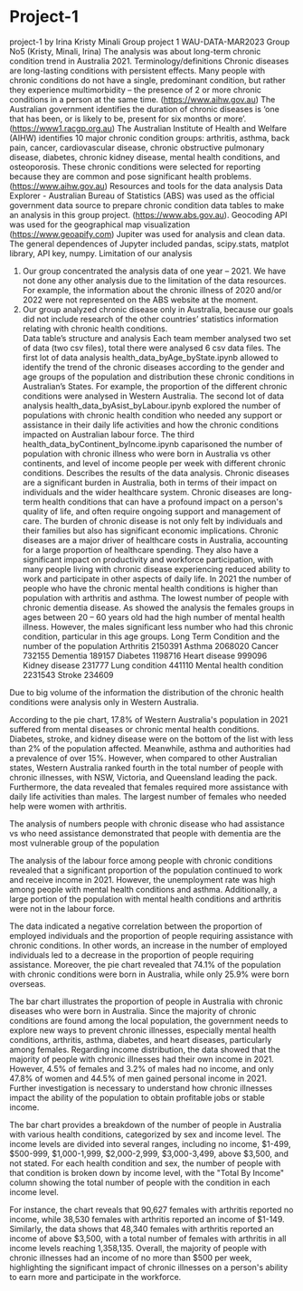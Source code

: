 # Project-1
project-1 by Irina Kristy Minali
Group project 1 WAU-DATA-MAR2023
Group No5 (Kristy, Minali, Irina) 
The analysis was about long-term chronic condition trend in Australia 2021. 
Terminology/definitions
Chronic diseases are long-lasting conditions with persistent effects. Many people with chronic conditions do not have a single, predominant condition, but rather they experience multimorbidity – the presence of 2 or more chronic conditions in a person at the same time. (https://www.aihw.gov.au)
The Australian government identifies the duration of chronic diseases is ‘one that has been, or is likely to be, present for six months or more’. (https://www1.racgp.org.au)
The Australian Institute of Health and Welfare (AIHW) identifies 10 major chronic condition groups: arthritis, asthma, back pain, cancer, cardiovascular disease, chronic obstructive pulmonary disease, diabetes, chronic kidney disease, mental health conditions, and osteoporosis. These chronic conditions were selected for reporting because they are common and pose significant health problems.  (https://www.aihw.gov.au)
Resources and tools for the data analysis
Data Explorer - Australian Bureau of Statistics (ABS) was used as the official government data source to prepare chronic condition data tables to make an analysis in this group project. (https://www.abs.gov.au).
Geocoding API was used for the geographical map visualization (https://www.geoapify.com)
Jupiter was used for analysis and clean data.  
The general dependences of Jupyter included pandas, scipy.stats, matplot library, API key, numpy. 
Limitation of our analysis
1.	Our group concentrated the analysis data of one year – 2021. We have not done any other analysis due to the limitation of the data resources. For example, the information about the chronic illness of 2020 and/or 2022 were not represented on the ABS website at the moment.
2.	Our group analyzed chronic disease only in Australia, because our goals did not include research of the other countries’ statistics information relating with chronic health conditions.  
Data table’s structure and analysis
Each team member analysed two set of data (two csv files), total there were analysed 6 csv data files. 
The first lot of data analysis  health_data_byAge_byState.ipynb allowed to identify the trend of the chronic diseases according to the gender and age groups of the population and distribution these chronic conditions in Australian’s States. For example, the proportion of the different chronic conditions were analysed in Western Australia. 
The second lot of data analysis health_data_byAsist_byLabour.ipynb explored the number of populations with chronic health condition who needed any support or assistance in their daily life activities and how the chronic conditions impacted on Australian labour force. 
The third health_data_byContinent_byIncome.ipynb caparisoned the number of population with chronic illness who were born in Australia vs other continents, and level of income people per week with different chronic conditions. 
  Describes the results of the data analysis.
Chronic diseases are a significant burden in Australia, both in terms of their impact on individuals and the wider healthcare system. Chronic diseases are long-term health conditions that can have a profound impact on a person's quality of life, and often require ongoing support and management of care.
The burden of chronic disease is not only felt by individuals and their families but also has significant economic implications. Chronic diseases are a major driver of healthcare costs in Australia, accounting for a large proportion of healthcare spending. They also have a significant impact on productivity and workforce participation, with many people living with chronic disease experiencing reduced ability to work and participate in other aspects of daily life.
In  2021 the number of people who have the chronic mental health conditions is higher than population with arthritis and asthma. The lowest number of people with chronic dementia disease. As showed the analysis the females groups in ages between 20 – 60 years old had the high number of mental health illness. However, the males significant less number who had this chronic condition, particular in this age groups. 
Long Term Condition and the number of the population 
Arthritis                     2150391
Asthma                      2068020
Cancer                       732155
Dementia                   189157
Diabetes                    1198716
Heart disease             999096
Kidney disease           231777
Lung condition            441110
Mental health condition    2231543
Stroke                         234609
 
Due to big volume of the information the distribution of the chronic health conditions were analysis only in Western Australia. 
 
According to the pie chart, 17.8% of Western Australia's population in 2021 suffered from mental diseases or chronic mental health conditions. Diabetes, stroke, and kidney disease were on the bottom of the list with less than 2% of the population affected. Meanwhile, asthma and authorities had a prevalence of over 15%. However, when compared to other Australian states, Western Australia ranked fourth in the total number of people with chronic illnesses, with NSW, Victoria, and Queensland leading the pack.
Furthermore, the data revealed that females required more assistance with daily life activities than males. The largest number of females who needed help were women with arthritis.

  
The analysis of numbers people with chronic disease who had assistance vs who need assistance demonstrated that people with dementia are the most vulnerable group of the population
 
The analysis of the labour force among people with chronic conditions revealed that a significant proportion of the population continued to work and receive income in 2021. However, the unemployment rate was high among people with mental health conditions and asthma. Additionally, a large portion of the population with mental health conditions and arthritis were not in the labour force.
 
 The data indicated a negative correlation between the proportion of employed individuals and the proportion of people requiring assistance with chronic conditions. In other words, an increase in the number of employed individuals led to a decrease in the proportion of people requiring assistance.
Moreover, the pie chart revealed that 74.1% of the population with chronic conditions were born in Australia, while only 25.9% were born overseas.
 
 
The bar chart illustrates the proportion of people in Australia with chronic diseases who were born in Australia. Since the majority of chronic conditions are found among the local population, the government needs to explore new ways to prevent chronic illnesses, especially mental health conditions, arthritis, asthma, diabetes, and heart diseases, particularly among females.
Regarding income distribution, the data showed that the majority of people with chronic illnesses had their own income in 2021. However, 4.5% of females and 3.2% of males had no income, and only 47.8% of women and 44.5% of men gained personal income in 2021. Further investigation is necessary to understand how chronic illnesses impact the ability of the population to obtain profitable jobs or stable income.
 
The bar chart provides a breakdown of the number of people in Australia with various health conditions, categorized by sex and income level. The income levels are divided into several ranges, including no income, $1-499, $500-999, $1,000-1,999, $2,000-2,999, $3,000-3,499, above $3,500, and not stated. For each health condition and sex, the number of people with that condition is broken down by income level, with the "Total By Income" column showing the total number of people with the condition in each income level.

For instance, the chart reveals that 90,627 females with arthritis reported no income, while 38,530 females with arthritis reported an income of $1-149. Similarly, the data shows that 48,340 females with arthritis reported an income of above $3,500, with a total number of females with arthritis in all income levels reaching 1,358,135. Overall, the majority of people with chronic illnesses had an income of no more than $500 per week, highlighting the significant impact of chronic illnesses on a person's ability to earn more and participate in the workforce.

